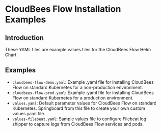# CloudBees Flow Installation Examples

## Introduction
These YAML files are example values files for the CloudBees Flow Helm Chart.

## Examples
- `cloudbees-flow-demo.yaml`: Example .yaml file for installing CloudBees Flow on standard Kubernetes for a non-production environment.
- `cloudbees-flow-prod.yaml`: Example .yaml file for installing CloudBees Flow on standard Kubernetes for a production environment.
- `values.yaml`: Default parameter values for CloudBees Flow on standard Kubernetes. Springboard from this file to create your own custom values.yaml file.
- `values-filebeat.yaml`: Sample values file to configure Filebeat log shipper to capture logs from CloudBees Flow services and pods. 
